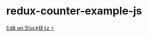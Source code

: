 # redux-counter-example-js

[Edit on StackBlitz ⚡️](https://stackblitz.com/edit/redux-counter-example-js)